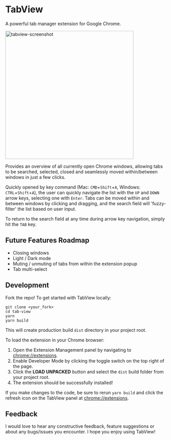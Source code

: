 # TabView


A powerful tab manager extension for Google Chrome.

<img width="400" alt="tabview-screenshot" src="https://user-images.githubusercontent.com/40216869/87453652-b78a2000-c5fa-11ea-98bc-cd201838e8a0.png">

Provides an overview of all currently open Chrome windows, allowing tabs to be searched, selected, closed and seamlessly moved within/between windows in just a few clicks.

Quickly opened by key command (Mac: `CMD`+`Shift`+`A`, Windows: `CTRL`+`Shift`+`A`), the user can quickly navigate the list with the `UP` and `DOWN` arrow keys, selecting one with `Enter`. Tabs can be moved within and between windows by clicking and dragging, and the search field will 'fuzzy-filter' the list based on user input.

To return to the search field at any time during arrow key navigation, simply hit the `TAB` key.

## Future Features Roadmap

- Closing windows
- Light / Dark mode
- Muting / unmuting of tabs from within the extension popup
- Tab multi-select

## Development

Fork the repo! To get started with TabView locally:

    git clone <your_fork>
    cd tab-view
    yarn
    yarn build

This will create production build `dist` directory in your project root.

To load the extension in your Chrome browser:

1. Open the Extension Management panel by navigating to [chrome://extensions](chrome://extensions).
2. Enable Developer Mode by clicking the toggle switch on the top right of the page.
3. Click the __LOAD UNPACKED__ button and select the `dist` build folder from your project root.
4. The extension should be successfully installed!

If you make changes to the code, be sure to rerun `yarn build` and click the refresh icon on the TabView panel at [chrome://extensions](chrome://extensions).




## Feedback

I would love to hear any constructive feedback, feature suggestions or about any bugs/issues you encounter. I hope you enjoy using TabView!

